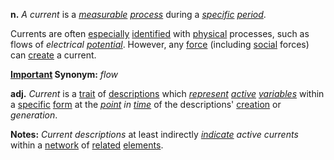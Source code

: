 **n.**  *A current* is a *[measurable](https://github.com/gcassel/Modular-Organization-Terminology/blob/master/terms/measure.md) [process](https://github.com/gcassel/Modular-Organization-Terminology/blob/master/terms/process.md)* during a *[specific](https://github.com/gcassel/Modular-Organization-Terminology/blob/master/terms/specific.md) [period](https://github.com/gcassel/Modular-Organization-Terminology/blob/master/terms/period.md)*.
		
Currents are often [especially](https://github.com/gcassel/Modular-Organization-Terminology/blob/master/terms/specialize.md) [identified](https://github.com/gcassel/Modular-Organization-Terminology/blob/master/terms/identify.md) with [physical](https://github.com/gcassel/Modular-Organization-Terminology/blob/master/terms/physical.md) processes, such as flows of *electrical [potential](https://github.com/gcassel/Modular-Organization-Terminology/blob/master/terms/potential.md)*.  However, any [force](https://github.com/gcassel/Modular-Organization-Terminology/blob/master/terms/force.md) (including [social](https://github.com/gcassel/Modular-Organization-Terminology/blob/master/terms/social.md) forces) can [create](https://github.com/gcassel/Modular-Organization-Terminology/blob/master/terms/creation.md) a current.

**[Important](https://github.com/gcassel/Modular-Organization-Terminology/blob/master/terms/importance.md) Synonym:**  *flow*

**adj.**  *Current* is a [trait](https://github.com/gcassel/Modular-Organization-Terminology/blob/master/terms/trait.md) of [descriptions](https://github.com/gcassel/Modular-Organization-Terminology/blob/master/terms/description.md) which *[represent](https://github.com/gcassel/Modular-Organization-Terminology/blob/master/terms/representation.md) [active](https://github.com/gcassel/Modular-Organization-Terminology/blob/master/terms/active.md) [variables](https://github.com/gcassel/Modular-Organization-Terminology/blob/master/terms/variable.md)* within a [specific](https://github.com/gcassel/Modular-Organization-Terminology/blob/master/terms/specific.md) [form](https://github.com/gcassel/Modular-Organization-Terminology/blob/master/terms/form.md) at the *[point](https://github.com/gcassel/Modular-Organization-Terminology/blob/master/terms/point.md) in [time](https://github.com/gcassel/Modular-Organization-Terminology/blob/master/terms/time.md)* of the descriptions' [creation](https://github.com/gcassel/Modular-Organization-Terminology/blob/master/terms/creation.md) or *generation*.
		
**Notes:**  *Current descriptions* at least indirectly *[indicate](https://github.com/gcassel/Modular-Organization-Terminology/blob/master/terms/indicate.md) active currents* within a [network](https://github.com/gcassel/Modular-Organization-Terminology/blob/master/terms/network.md) of [related](https://github.com/gcassel/Modular-Organization-Terminology/blob/master/terms/relationship.md) [elements](https://github.com/gcassel/Modular-Organization-Terminology/blob/master/terms/element.md).  
